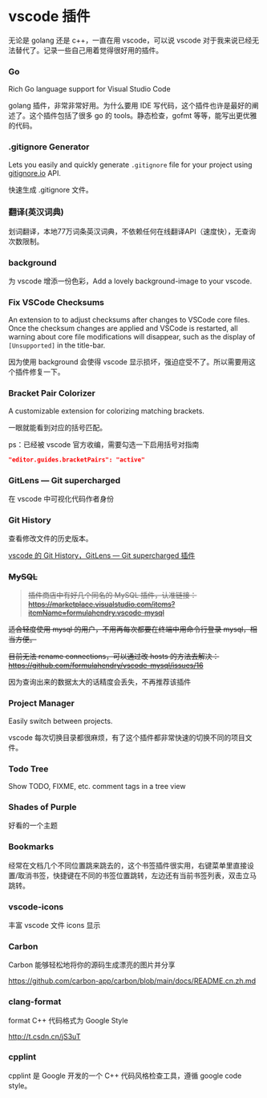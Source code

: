 # vscode 插件

无论是 golang 还是 c++，一直在用 vscode，可以说 vscode 对于我来说已经无法替代了。记录一些自己用着觉得很好用的插件。

### Go

Rich Go language support for Visual Studio Code

golang 插件，非常非常好用。为什么要用 IDE 写代码，这个插件也许是最好的阐述了。这个插件包括了很多 go 的 tools。静态检查，gofmt 等等，能写出更优雅的代码。

### .gitignore Generator

Lets you easily and quickly generate `.gitignore` file for your project using [gitignore.io](https://gitignore.io/) API.

快速生成 .gitignore 文件。

### 翻译(英汉词典)

划词翻译，本地77万词条英汉词典，不依赖任何在线翻译API（速度快），无查询次数限制。

### background

为 vscode 增添一份色彩，Add a lovely background-image to your vscode.

### Fix VSCode Checksums

An extension to to adjust checksums after changes to VSCode core files. Once the checksum changes are applied and VSCode is restarted, all warning about core file modifications will disappear, such as the display of `[Unsupported]` in the title-bar.

因为使用 background 会使得 vscode 显示损坏，强迫症受不了。所以需要用这个插件修复一下。

### Bracket Pair Colorizer

A customizable extension for colorizing matching brackets.

一眼就能看到对应的括号匹配。

ps：已经被 vscode 官方收编，需要勾选一下启用括号对指南

```json
"editor.guides.bracketPairs": "active"
```

### GitLens — Git supercharged

在 vscode 中可视化代码作者身份

### Git History

查看修改文件的历史版本。

[vscode 的 Git History，GitLens — Git supercharged 插件](http://t.csdn.cn/8eWze)

### ~~MySQL~~

> ~~插件商店中有好几个同名的 MySQL 插件，认准链接：https://marketplace.visualstudio.com/items?itemName=formulahendry.vscode-mysql~~ 

~~适合轻度使用 mysql 的用户，不用再每次都要在终端中用命令行登录 mysql，相当方便。~~

~~目前无法 rename connections，可以通过改 hosts 的方法去解决：https://github.com/formulahendry/vscode-mysql/issues/16~~

因为查询出来的数据太大的话精度会丢失，不再推荐该插件

### Project Manager

Easily switch between projects.

vscode 每次切换目录都很麻烦，有了这个插件都非常快速的切换不同的项目文件。

### Todo Tree

Show TODO, FIXME, etc. comment tags in a tree view

### Shades of Purple

好看的一个主题

### Bookmarks

经常在文档几个不同位置跳来跳去的，这个书签插件很实用，右键菜单里直接设置/取消书签，快捷键在不同的书签位置跳转，左边还有当前书签列表，双击立马跳转。

### vscode-icons

丰富 vscode 文件 icons 显示

### Carbon

Carbon 能够轻松地将你的源码生成漂亮的图片并分享

https://github.com/carbon-app/carbon/blob/main/docs/README.cn.zh.md

### clang-format

format C++ 代码格式为 Google Style

http://t.csdn.cn/jS3uT

### cpplint

cpplint 是 Google 开发的一个 C++ 代码风格检查工具，遵循 google code style。

